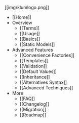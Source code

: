 [[img/klumlogo.png]]
* [[Home]]
* Overview
  * [[Terms]]
  * [[Usage]]
  * [[Basics]]
  * [[Static Models]]
* Advanced Features
  * [[Convenience Factories]]
  * [[Templates]]
  * [[Validation]]
  * [[Default Values]]
  * [[Inheritance]]
  * [[Alternatives Syntax]]
  * [[Advanced Techniques]]
* More
  * [[FAQ]]
  * [[Changelog]]
  * [[Migration]]
  * [[Roadmap]]

